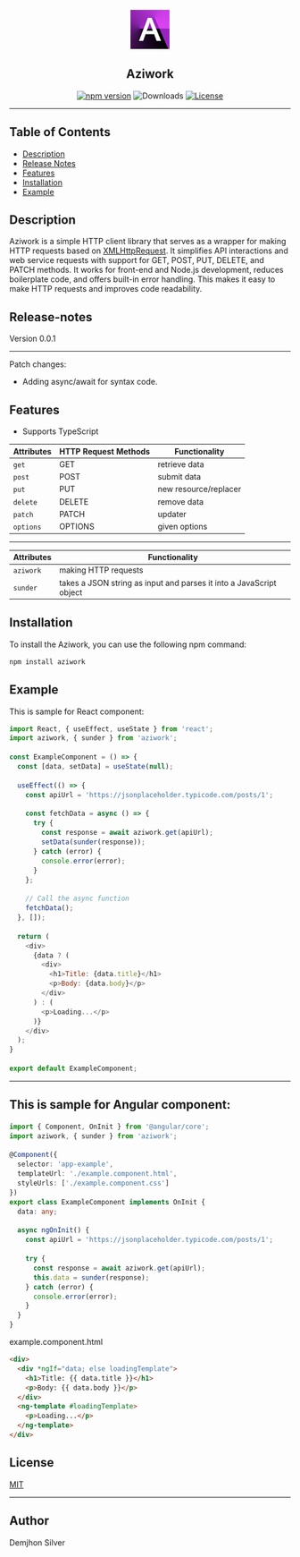 <p align="center">
      <img src="https://raw.githubusercontent.com/demjhonsilver/aziwork/main/img/logo.png" alt="Logo" width="70" height="70"/>
</p>

<div align="center">


Aziwork
--------
[![npm version](https://img.shields.io/npm/v/aziwork.svg?logo=npm&style=flat-square&label=Latest&color=blue)](https://www.npmjs.com/package/aziwork)
![Downloads](https://img.shields.io/npm/dt/aziwork.svg?&style=flat-square&label=Downloads&color=orange)
[![License](https://img.shields.io/npm/l/aziwork.svg?style=flat-square&label=License&color=green)](https://github.com/demjhonsilver/aziwork/blob/main/LICENSE.md)
</div>

---------------------

## Table of Contents

- [Description](#description)
- [Release Notes](#release-notes)
- [Features](#features)
- [Installation](#installation)
- [Example](#example)


## Description

Aziwork is a simple HTTP client library that serves as a wrapper for making HTTP requests based on [XMLHttpRequest](https://developer.mozilla.org/en-US/docs/Web/API/XMLHttpRequest). It simplifies API interactions and web service requests with support for GET, POST, PUT, DELETE, and PATCH methods. It works for front-end and Node.js development, reduces boilerplate code, and offers built-in error handling. This makes it easy to make HTTP requests and improves code readability.

## Release-notes
Version 0.0.1

-------

Patch changes:

- Adding async/await for syntax code.


## Features

- Supports TypeScript

Attributes | HTTP Request Methods |  Functionality
------ | -------- | -------- | 
`get` | GET | retrieve data |
`post` |  POST | submit data |
`put` |  PUT | new resource/replacer | 
`delete` | DELETE | remove data | 
`patch` | PATCH | updater |
`options` | OPTIONS | given options |
---------

Attributes  |  Functionality |
------ | -------- |
`aziwork` | making HTTP requests | 
`sunder` | takes a JSON string as input and parses it into a JavaScript object | 


## Installation

To install the Aziwork, you can use the following npm command:

```bash
npm install aziwork
```


## Example

This is sample for React component:

```js
import React, { useEffect, useState } from 'react';
import aziwork, { sunder } from 'aziwork';

const ExampleComponent = () => {
  const [data, setData] = useState(null);

  useEffect(() => {
    const apiUrl = 'https://jsonplaceholder.typicode.com/posts/1';

    const fetchData = async () => {
      try {
        const response = await aziwork.get(apiUrl);
        setData(sunder(response));
      } catch (error) {
        console.error(error);
      }
    };

    // Call the async function
    fetchData();
  }, []); 

  return (
    <div>
      {data ? (
        <div>
          <h1>Title: {data.title}</h1>
          <p>Body: {data.body}</p>
        </div>
      ) : (
        <p>Loading...</p>
      )}
    </div>
  );
}

export default ExampleComponent;
```
--------
This is sample for Angular component:
----------
```ts
import { Component, OnInit } from '@angular/core';
import aziwork, { sunder } from 'aziwork';

@Component({
  selector: 'app-example',
  templateUrl: './example.component.html',
  styleUrls: ['./example.component.css']
})
export class ExampleComponent implements OnInit {
  data: any;

  async ngOnInit() {
    const apiUrl = 'https://jsonplaceholder.typicode.com/posts/1';

    try {
      const response = await aziwork.get(apiUrl);
      this.data = sunder(response);
    } catch (error) {
      console.error(error);
    }
  }
}
```

example.component.html

```html
<div>
  <div *ngIf="data; else loadingTemplate">
    <h1>Title: {{ data.title }}</h1>
    <p>Body: {{ data.body }}</p>
  </div>
  <ng-template #loadingTemplate>
    <p>Loading...</p>
  </ng-template>
</div>
```









## License

[MIT](http://www.opensource.org/licenses/MIT)

----------------------------------------------------
## Author

Demjhon Silver
